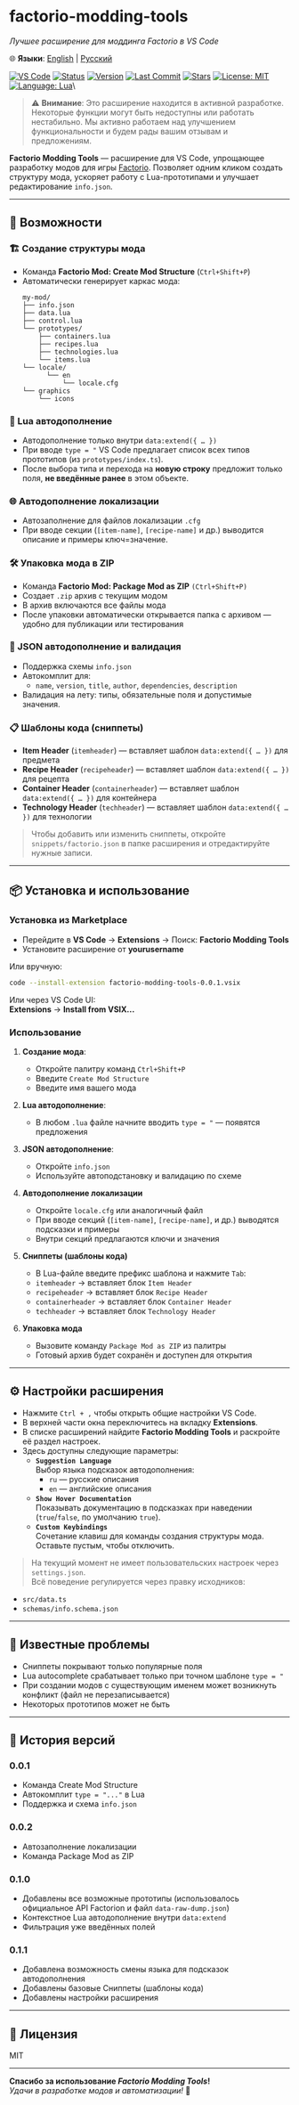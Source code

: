 
# factorio-modding-tools  
_Лучшее расширение для моддинга Factorio в VS Code_

🌐 **Языки**: [English](README.md) | [Русский](README.ru.md)

[![VS Code](https://img.shields.io/badge/VSCODE-Extension-blue?logo=visualstudiocode)](https://marketplace.visualstudio.com/)
[![Status](https://img.shields.io/badge/status-in--development-yellow)](https://github.com/Guns-lingers/factorio-modding-tools)
[![Version](https://img.shields.io/badge/version-0.1.1--beta.1-blue)](https://github.com/Guns-lingers/factorio-modding-tools/releases)
[![Last Commit](https://img.shields.io/github/last-commit/Guns-lingers/factorio-modding-tools)](https://github.com/Guns-lingers/factorio-modding-tools/commits)
[![Stars](https://img.shields.io/github/stars/Guns-lingers/factorio-modding-tools?style=social)](https://github.com/Guns-lingers/factorio-modding-tools/stargazers)
[![License: MIT](https://img.shields.io/badge/license-MIT-green.svg)](https://opensource.org/licenses/MIT)
[![Language: Lua](https://img.shields.io/badge/language-Lua-blue.svg)](https://www.lua.org/)\
<!-- [![Join our Discord server](https://invidget.switchblade.xyz/W9DMUwKhv7?language=ru)](https://discord.gg/W9DMUwKhv7) -->


> ⚠️ **Внимание**: Это расширение находится в активной разработке. Некоторые функции могут быть недоступны или работать нестабильно. Мы активно работаем над улучшением функциональности и будем рады вашим отзывам и предложениям.

**Factorio Modding Tools** — расширение для VS Code, упрощающее разработку модов для игры [Factorio](https://factorio.com/).
Позволяет одним кликом создать структуру мода, ускоряет работу с Lua-прототипами и улучшает редактирование `info.json`.

---

## 🚀 Возможности

### 🏗️ Создание структуры мода
- Команда **Factorio Mod: Create Mod Structure** (`Ctrl+Shift+P`)
- Автоматически генерирует каркас мода:
  ```
  my-mod/
  ├── info.json
  ├── data.lua
  ├── control.lua
  └── prototypes/
      ├── containers.lua
      ├── recipes.lua
      ├── technologies.lua
      └── items.lua
  └── locale/
        └── en
            └── locale.cfg
  └── graphics
      └── icons
  ```

### 🤠 Lua автодополнение
- Автодополнение только внутри `data:extend({ … })`
- При вводе `type = "` VS Code предлагает список всех типов прототипов (из `prototypes/index.ts`).
- После выбора типа и перехода на **новую строку** предложит только поля, **не введённые ранее** в этом объекте.

### 🌐 Автодополнение локализации
- Автозаполнение для файлов локализации `.cfg`
- При вводе секции (`[item-name]`, `[recipe-name]` и др.) выводится описание и примеры ключ=значение.

### 🛠️ Упаковка мода в ZIP
- Команда **Factorio Mod: Package Mod as ZIP** `(Ctrl+Shift+P)`
- Создает `.zip` архив с текущим модом
- В архив включаются все файлы мода
- После упаковки автоматически открывается папка с архивом — удобно для публикации или тестирования

### 📝 JSON автодополнение и валидация
- Поддержка схемы `info.json`
- Автокомплит для:
  - `name`, `version`, `title`, `author`, `dependencies`, `description`
- Валидация на лету: типы, обязательные поля и допустимые значения.

### 📋 Шаблоны кода (сниппеты)
- **Item Header** (`itemheader`) — вставляет шаблон `data:extend({ … })` для предмета
- **Recipe Header** (`recipeheader`) — вставляет шаблон `data:extend({ … })` для рецепта
- **Container Header** (`containerheader`) — вставляет шаблон `data:extend({ … })` для контейнера
- **Technology Header** (`techheader`) — вставляет шаблон `data:extend({ … })` для технологии

> Чтобы добавить или изменить сниппеты, откройте `snippets/factorio.json` в папке расширения и отредактируйте нужные записи.

---

## 📦 Установка и использование

### Установка из Marketplace

- Перейдите в **VS Code** → **Extensions** → Поиск: **Factorio Modding Tools**
- Установите расширение от **yourusername**

Или вручную:
```bash
code --install-extension factorio-modding-tools-0.0.1.vsix
```

Или через VS Code UI:  
**Extensions** → **Install from VSIX...**



### Использование

1. **Создание мода**:
   - Откройте палитру команд `Ctrl+Shift+P`
   - Введите `Create Mod Structure`
   - Введите имя вашего мода

2. **Lua автодополнение**:
   - В любом `.lua` файле начните вводить `type = "` — появятся предложения

3. **JSON автодополнение**:
   - Откройте `info.json`
   - Используйте автоподстановку и валидацию по схеме

4. **Автодополнение локализации**
   - Откройте `locale.cfg` или аналогичный файл
   - При вводе секций (`[item-name]`, `[recipe-name]`, и др.) выводятся подсказки и примеры
   - Внутри секций предлагаются ключи и значения

5. **Сниппеты (шаблоны кода)**  
   - В Lua-файле введите префикс шаблона и нажмите `Tab`:  
   - `itemheader` → вставляет блок `Item Header`  
   - `recipeheader` → вставляет блок `Recipe Header`  
   - `containerheader` → вставляет блок `Container Header`  
   - `techheader` → вставляет блок `Technology Header`  

6. **Упаковка мода**
   - Вызовите команду `Package Mod as ZIP` из палитры
   - Готовый архив будет сохранён и доступен для открытия

---

## ⚙ Настройки расширения

- Нажмите `Ctrl + ,` чтобы открыть общие настройки VS Code.  
- В верхней части окна переключитесь на вкладку **Extensions**.  
- В списке расширений найдите **Factorio Modding Tools** и раскройте её раздел настроек.  
- Здесь доступны следующие параметры:
   - **`Suggestion Language`**  
      Выбор языка подсказок автодополнения:  
      - `ru` — русские описания  
      - `en` — английские описания  
   - **`Show Hover Documentation`**  
      Показывать документацию в подсказках при наведении (`true`/`false`, по умолчанию `true`).  
   - **`Custom Keybindings`**  
      Сочетание клавиш для команды создания структуры мода. Оставьте пустым, чтобы отключить.  

> На текущий момент не имеет пользовательских настроек через `settings.json`.  
Всё поведение регулируется через правку исходников:

- `src/data.ts`
- `schemas/info.schema.json`

---

## 🐞 Известные проблемы

- Сниппеты покрывают только популярные поля
- Lua autocomplete срабатывает только при точном шаблоне `type = "`
- При создании модов с существующим именем может возникнуть конфликт (файл не перезаписывается)
- Некоторых прототипов может не быть
---


## 📝 История версий

### 0.0.1
- Команда Create Mod Structure
- Автокомплит `type = "..."` в Lua
- Поддержка и схема `info.json`

### 0.0.2
- Автозаполнение локализации
- Команда Package Mod as ZIP

### 0.1.0
- Добавлены все возможные прототипы (использовалось официальное API Factorion и файл `data-raw-dump.json`)
- Контекстное Lua автодополнение внутри `data:extend`
- Фильтрация уже введённых полей

### 0.1.1
- Добавлена возможность смены языка для подсказок автодополнения
- Добавлены базовые Сниппеты (шаблоны кода)
- Добавлены настройки расширения

---

## 📂 Лицензия

MIT

---

**Спасибо за использование _Factorio Modding Tools_!**  
_Удачи в разработке модов и автоматизации!_ 🤖
